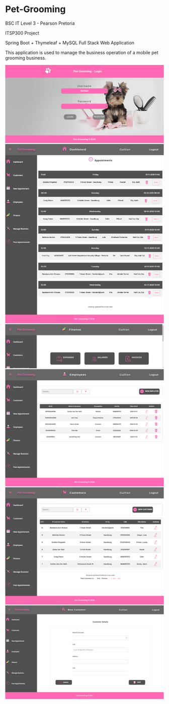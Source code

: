 # Pet-Grooming

BSC IT Level 3 - Pearson Pretoria 

ITSP300 Project

Spring Boot + Thymeleaf + MySQL Full Stack Web Application


This application is used to manage the business operation of a mobile pet grooming business. 


<img src="src/main/resources/static/images/Login.png">

<img src="src/main/resources/static/images/Dashboard.png">

<img src="src/main/resources/static/images/Finance.png">

<img src="src/main/resources/static/images/Employees.png">

<img src="src/main/resources/static/images/Customers.png">

<img src="src/main/resources/static/images/new_customer.png">
